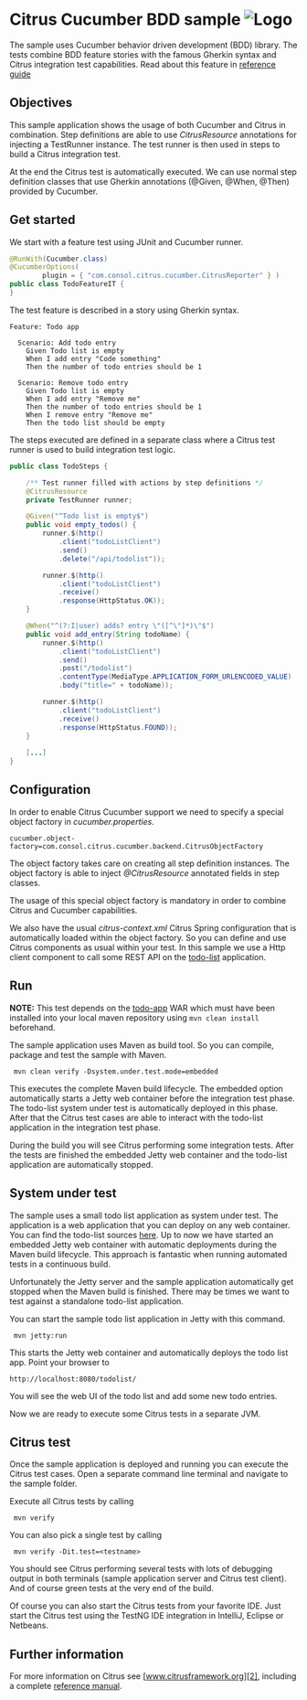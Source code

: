 Citrus Cucumber BDD sample ![Logo][1]
==============

The sample uses Cucumber behavior driven development (BDD) library. The tests combine BDD feature stories with the famous 
Gherkin syntax and Citrus integration test capabilities. Read about this feature in [reference guide][4]
 
Objectives
---------

This sample application shows the usage of both Cucumber and Citrus in combination. Step definitions are able to use *CitrusResource*
annotations for injecting a TestRunner instance. The test runner is then used in steps to build a Citrus integration test.

At the end the Citrus test is automatically executed. We can use normal step definition classes that use Gherkin annotations
(@Given, @When, @Then) provided by Cucumber.

Get started
---------

We start with a feature test using JUnit and Cucumber runner.

```java
@RunWith(Cucumber.class)
@CucumberOptions(
        plugin = { "com.consol.citrus.cucumber.CitrusReporter" } )
public class TodoFeatureIT {
}
```

The test feature is described in a story using Gherkin syntax.

```gherkin
Feature: Todo app

  Scenario: Add todo entry
    Given Todo list is empty
    When I add entry "Code something"
    Then the number of todo entries should be 1

  Scenario: Remove todo entry
    Given Todo list is empty
    When I add entry "Remove me"
    Then the number of todo entries should be 1
    When I remove entry "Remove me"
    Then the todo list should be empty
```
        
The steps executed are defined in a separate class where a Citrus test runner is used to build integration test logic.

```java
public class TodoSteps {

    /** Test runner filled with actions by step definitions */
    @CitrusResource
    private TestRunner runner;

    @Given("^Todo list is empty$")
    public void empty_todos() {
        runner.$(http()
            .client("todoListClient")
            .send()
            .delete("/api/todolist"));

        runner.$(http()
            .client("todoListClient")
            .receive()
            .response(HttpStatus.OK));
    }

    @When("^(?:I|user) adds? entry \"([^\"]*)\"$")
    public void add_entry(String todoName) {
        runner.$(http()
            .client("todoListClient")
            .send()
            .post("/todolist")
            .contentType(MediaType.APPLICATION_FORM_URLENCODED_VALUE)
            .body("title=" + todoName));

        runner.$(http()
            .client("todoListClient")
            .receive()
            .response(HttpStatus.FOUND));
    }
    
    [...]
}    
```

Configuration
---------

In order to enable Citrus Cucumber support we need to specify a special object factory in *cucumber.properties*.
    
```properties
cucumber.object-factory=com.consol.citrus.cucumber.backend.CitrusObjectFactory
```
    
The object factory takes care on creating all step definition instances. The object factory is able to inject *@CitrusResource*
annotated fields in step classes.
    
The usage of this special object factory is mandatory in order to combine Citrus and Cucumber capabilities. 
   
We also have the usual *citrus-context.xml* Citrus Spring configuration that is automatically loaded within the object factory.
So you can define and use Citrus components as usual within your test. In this sample we use a Http client component to call some
REST API on the [todo-list](../todo-app/README.md) application.

Run
---------

**NOTE:** This test depends on the [todo-app](../todo-app/) WAR which must have been installed into your local maven repository using `mvn clean install` beforehand.

The sample application uses Maven as build tool. So you can compile, package and test the
sample with Maven.
 
     mvn clean verify -Dsystem.under.test.mode=embedded
    
This executes the complete Maven build lifecycle. The embedded option automatically starts a Jetty web
container before the integration test phase. The todo-list system under test is automatically deployed in this phase.
After that the Citrus test cases are able to interact with the todo-list application in the integration test phase.

During the build you will see Citrus performing some integration tests.
After the tests are finished the embedded Jetty web container and the todo-list application are automatically stopped.

System under test
---------

The sample uses a small todo list application as system under test. The application is a web application
that you can deploy on any web container. You can find the todo-list sources [here](../todo-app). Up to now we have started an 
embedded Jetty web container with automatic deployments during the Maven build lifecycle. This approach is fantastic 
when running automated tests in a continuous build.
  
Unfortunately the Jetty server and the sample application automatically get stopped when the Maven build is finished. 
There may be times we want to test against a standalone todo-list application.  

You can start the sample todo list application in Jetty with this command.

     mvn jetty:run

This starts the Jetty web container and automatically deploys the todo list app. Point your browser to
 
    http://localhost:8080/todolist/

You will see the web UI of the todo list and add some new todo entries.

Now we are ready to execute some Citrus tests in a separate JVM.

Citrus test
---------

Once the sample application is deployed and running you can execute the Citrus test cases.
Open a separate command line terminal and navigate to the sample folder.

Execute all Citrus tests by calling

     mvn verify

You can also pick a single test by calling

     mvn verify -Dit.test=<testname>

You should see Citrus performing several tests with lots of debugging output in both terminals (sample application server
and Citrus test client). And of course green tests at the very end of the build.

Of course you can also start the Citrus tests from your favorite IDE.
Just start the Citrus test using the TestNG IDE integration in IntelliJ, Eclipse or Netbeans.

Further information
---------

For more information on Citrus see [www.citrusframework.org][2], including
a complete [reference manual][3].

 [1]: https://citrusframework.org/img/brand-logo.png "Citrus"
 [2]: https://citrusframework.org
 [3]: https://citrusframework.org/reference/html/
 [4]: https://citrusframework.org/reference/html#cucumber
